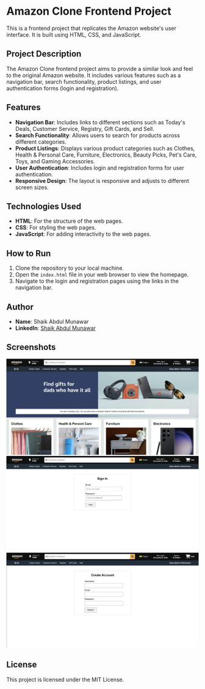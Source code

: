 # Amazon Clone Frontend Project

This is a frontend project that replicates the Amazon website's user interface. It is built using HTML, CSS, and JavaScript.

## Project Description

The Amazon Clone frontend project aims to provide a similar look and feel to the original Amazon website. It includes various features such as a navigation bar, search functionality, product listings, and user authentication forms (login and registration).

## Features

- **Navigation Bar**: Includes links to different sections such as Today's Deals, Customer Service, Registry, Gift Cards, and Sell.
- **Search Functionality**: Allows users to search for products across different categories.
- **Product Listings**: Displays various product categories such as Clothes, Health & Personal Care, Furniture, Electronics, Beauty Picks, Pet's Care, Toys, and Gaming Accessories.
- **User Authentication**: Includes login and registration forms for user authentication.
- **Responsive Design**: The layout is responsive and adjusts to different screen sizes.

## Technologies Used

- **HTML**: For the structure of the web pages.
- **CSS**: For styling the web pages.
- **JavaScript**: For adding interactivity to the web pages.

## How to Run

1. Clone the repository to your local machine.
2. Open the `index.html` file in your web browser to view the homepage.
3. Navigate to the login and registration pages using the links in the navigation bar.

## Author

- **Name**: Shaik Abdul Munawar
- **LinkedIn**: [Shaik Abdul Munawar](https://www.linkedin.com/in/shaik-abdul-munawar-b35821284)

## Screenshots

![Homepage](Images/homepage_screenshot.png)
![Login Page](Images/login_screenshot.png)
![Register Page](Images/register_screenshot.png)

## License

This project is licensed under the MIT License.
